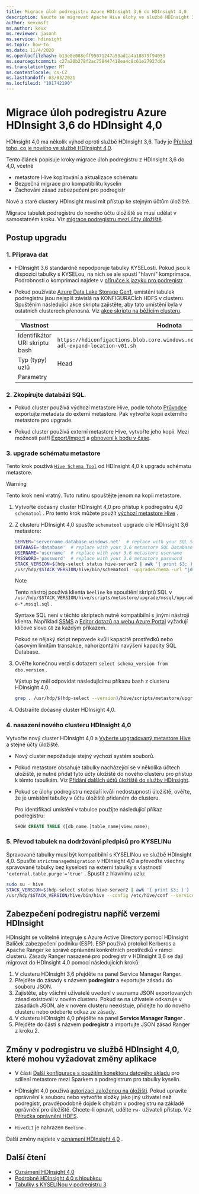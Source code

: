 ```yaml
---
title: Migrace úloh podregistru Azure HDInsight 3,6 do HDInsight 4,0
description: Naučte se migrovat Apache Hive úlohy ve službě HDInsight 3,6 do HDInsight 4,0.
author: kevxmsft
ms.author: kevx
ms.reviewer: jasonh
ms.service: hdinsight
ms.topic: how-to
ms.date: 11/4/2020
ms.openlocfilehash: b13e8e088eff95071247a53ad1a4a18879f94053
ms.sourcegitcommit: c27a20b278f2ac758447418ea4c8c61e27927d6a
ms.translationtype: MT
ms.contentlocale: cs-CZ
ms.lasthandoff: 03/03/2021
ms.locfileid: "101742190"
---
```

# <a name="migrate-azure-hdinsight-36-hive-workloads-to-hdinsight-40"></a>Migrace úloh podregistru Azure HDInsight 3,6 do HDInsight 4,0

HDInsight 4,0 má několik výhod oproti službě HDInsight 3,6. Tady je [Přehled toho, co je nového ve službě HDInsight 4,0](../hdinsight-version-release.md).

Tento článek popisuje kroky migrace úloh podregistru z HDInsight 3,6 do 4,0, včetně

* metastore Hive kopírování a aktualizace schématu
* Bezpečná migrace pro kompatibilitu kyselin
* Zachování zásad zabezpečení pro podregistr

Nové a staré clustery HDInsight musí mít přístup ke stejným účtům úložiště.

Migrace tabulek podregistru do nového účtu úložiště se musí udělat v samostatném kroku. Viz [migrace podregistru mezi účty úložiště](./hive-migration-across-storage-accounts.md).

## <a name="steps-to-upgrade"></a>Postup upgradu

### <a name="1-prepare-the-data"></a>1. Příprava dat

* HDInsight 3,6 standardně nepodporuje tabulky KYSELosti. Pokud jsou k dispozici tabulky s KYSELou, na nich se ale spustí "hlavní" komprimace. Podrobnosti o komprimaci najdete v [příručce k jazyku pro podregistr](https://cwiki.apache.org/confluence/display/Hive/LanguageManual+DDL#LanguageManualDDL-AlterTable/Partition/Compact) .

* Pokud používáte [Azure Data Lake Storage Gen1](../overview-data-lake-storage-gen1.md), umístění tabulek podregistru jsou nejspíš závislá na KONFIGURACÍch HDFS v clusteru. Spuštěním následující akce skriptu zajistěte, aby tato umístění byla v ostatních clusterech přenosná. Viz [akce skriptu na běžícím clusteru](../hdinsight-hadoop-customize-cluster-linux.md#script-action-to-a-running-cluster).

    |Vlastnost | Hodnota |
    |---|---|
    |Identifikátor URI skriptu bash|`https://hdiconfigactions.blob.core.windows.net/linuxhivemigrationv01/hive-adl-expand-location-v01.sh`|
    |Typ (typy) uzlů|Head|
    |Parametry||

### <a name="2-copy-the-sql-database"></a>2. Zkopírujte databázi SQL.

* Pokud cluster používá výchozí metastore Hive, podle tohoto [Průvodce](./hive-default-metastore-export-import.md) exportujte metadata do externí metastore. Pak vytvořte kopii externího metastore pro upgrade.

* Pokud cluster používá externí metastore Hive, vytvořte jeho kopii. Mezi možnosti patří [Export/Import](../../azure-sql/database/database-export.md) a [obnovení k bodu v čase](../../azure-sql/database/recovery-using-backups.md#point-in-time-restore).

### <a name="3-upgrade-the-metastore-schema"></a>3. upgrade schématu metastore

Tento krok používá [`Hive Schema Tool`](https://cwiki.apache.org/confluence/display/Hive/Hive+Schema+Tool) od HDInsight 4,0 k upgradu schématu metastore.

> [!Warning]
> Tento krok není vratný. Tuto rutinu spouštějte jenom na kopii metastore.

1. Vytvořte dočasný cluster HDInsight 4,0 pro přístup k podregistru 4,0 `schematool` . Pro tento krok můžete použít [výchozí metastore Hive](../hdinsight-use-external-metadata-stores.md#default-metastore) .

1. Z clusteru HDInsight 4,0 spusťte `schematool` upgrade cíle HDInsight 3,6 metastore:

    ```sh
    SERVER='servername.database.windows.net'  # replace with your SQL Server
    DATABASE='database'  # replace with your 3.6 metastore SQL Database
    USERNAME='username'  # replace with your 3.6 metastore username
    PASSWORD='password'  # replace with your 3.6 metastore password
    STACK_VERSION=$(hdp-select status hive-server2 | awk '{ print $3; }')
    /usr/hdp/$STACK_VERSION/hive/bin/schematool -upgradeSchema -url "jdbc:sqlserver://$SERVER;databaseName=$DATABASE;trustServerCertificate=false;encrypt=true;hostNameInCertificate=*.database.windows.net;" -userName "$USERNAME" -passWord "$PASSWORD" -dbType "mssql" --verbose
    ```

    > [!NOTE]
    > Tento nástroj používá klienta `beeline` ke spouštění skriptů SQL v `/usr/hdp/$STACK_VERSION/hive/scripts/metastore/upgrade/mssql/upgrade-*.mssql.sql` .
    >
    > Syntaxe SQL není v těchto skriptech nutně kompatibilní s jinými nástroji klienta. Například [SSMS](https://docs.microsoft.com/sql/ssms/download-sql-server-management-studio-ssms) a [Editor dotazů na webu Azure Portal](../../azure-sql/database/connect-query-portal.md) vyžadují klíčové slovo `GO` za každým příkazem.
    >
    > Pokud se nějaký skript nepovede kvůli kapacitě prostředků nebo časovým limitům transakce, nahorizontální navýšení kapacity SQL Database.

1. Ověřte konečnou verzi s dotazem `select schema_version from dbo.version` .

    Výstup by měl odpovídat následujícímu příkazu bash z clusteru HDInsight 4,0.

    ```bash
    grep . /usr/hdp/$(hdp-select --version)/hive/scripts/metastore/upgrade/mssql/upgrade.order.mssql | tail -n1 | rev | cut -d'-' -f1 | rev
    ```

1. Odstraňte dočasný cluster HDInsight 4,0.

### <a name="4-deploy-a-new-hdinsight-40-cluster"></a>4. nasazení nového clusteru HDInsight 4,0

Vytvořte nový cluster HDInsight 4,0 a [Vyberte upgradovaný metastore Hive](../hdinsight-use-external-metadata-stores.md#select-a-custom-metastore-during-cluster-creation) a stejné účty úložiště.

* Nový cluster nepožaduje stejný výchozí systém souborů.

* Pokud metastore obsahuje tabulky nacházející se v několika účtech úložiště, je nutné přidat tyto účty úložiště do nového clusteru pro přístup k těmto tabulkám. Viz [Přidání dalších účtů úložiště do služby HDInsight](../hdinsight-hadoop-add-storage.md).

* Pokud se úlohy podregistru nezdaří kvůli nedostupnosti úložiště, ověřte, že je umístění tabulky v účtu úložiště přidaném do clusteru.

    Pro identifikaci umístění v tabulce použijte následující příkaz podregistru:

    ```sql
    SHOW CREATE TABLE ([db_name.]table_name|view_name);
    ```

### <a name="5-convert-tables-for-acid-compliance"></a>5. Převod tabulek na dodržování předpisů pro KYSELINu

Spravované tabulky musí být kompatibilní s KYSELINou ve službě HDInsight 4,0. Spusťte `strictmanagedmigration` v HDInsight 4,0 a převeďte všechny spravované tabulky bez kyselosti na externí tabulky s vlastností `'external.table.purge'='true'` . Spustit z hlavnímu uzlu:

```bash
sudo su - hive
STACK_VERSION=$(hdp-select status hive-server2 | awk '{ print $3; }')
/usr/hdp/$STACK_VERSION/hive/bin/hive --config /etc/hive/conf --service strictmanagedmigration --hiveconf hive.strict.managed.tables=true -m automatic --modifyManagedTables
```

## <a name="secure-hive-across-hdinsight-versions"></a>Zabezpečení podregistru napříč verzemi HDInsight

HDInsight se volitelně integruje s Azure Active Directory pomocí HDInsight Balíček zabezpečení podniku (ESP). ESP používá protokol Kerberos a Apache Ranger ke správě oprávnění konkrétních prostředků v rámci clusteru. Zásady Ranger nasazené pro podregistr v HDInsight 3,6 se dají migrovat do HDInsight 4,0 pomocí následujících kroků:

1. V clusteru HDInsight 3,6 přejděte na panel Service Manager Ranger.
2. Přejděte do zásady s názvem **podregistr** a exportujte zásadu do souboru JSON.
3. Zajistěte, aby všichni uživatelé uvedení v seznamu JSON exportovaných zásad existovali v novém clusteru. Pokud se na uživatele odkazuje v zásadách JSON, ale v novém clusteru neexistuje, přidejte ho do nového clusteru nebo odeberte odkaz ze zásady.
4. V clusteru HDInsight 4,0 přejděte na panel **Service Manager Ranger** .
5. Přejděte do části s názvem **podregistr** a importujte JSON zásad Ranger z kroku 2.

## <a name="hive-changes-in-hdinsight-40-that-may-require-application-changes"></a>Změny v podregistru ve službě HDInsight 4,0, které mohou vyžadovat změny aplikace

* V části [Další konfigurace s použitím konektoru datového skladu](./apache-hive-warehouse-connector.md) pro sdílení metastore mezi Sparkem a podregistrum pro tabulky kyselin.

* HDInsight 4,0 používá [autorizaci založenou na úložišti](https://cwiki.apache.org/confluence/display/Hive/Storage+Based+Authorization+in+the+Metastore+Server). Pokud upravíte oprávnění k souboru nebo vytvoříte složky jako jiný uživatel než podregistr, pravděpodobně dojde k chybám v podregistru na základě oprávnění pro úložiště. Chcete-li opravit, udělte `rw-` uživateli přístup. Viz [Příručka oprávnění HDFS](https://hadoop.apache.org/docs/r2.7.1/hadoop-project-dist/hadoop-hdfs/HdfsPermissionsGuide.html).

* `HiveCLI` je nahrazen `Beeline` .

Další změny najdete v [oznámení HDInsight 4,0](../hdinsight-version-release.md) .

## <a name="further-reading"></a>Další čtení

* [Oznámení HDInsight 4,0](../hdinsight-version-release.md)
* [Podrobně HDInsight 4,0 s hloubkou](https://azure.microsoft.com/blog/deep-dive-into-azure-hdinsight-4-0/)
* [Tabulky s KYSELINou v podregistru 3](https://docs.hortonworks.com/HDPDocuments/HDP3/HDP-3.1.0/using-hiveql/content/hive_3_internals.html)
